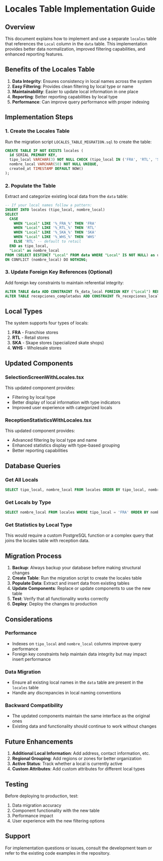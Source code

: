 # Locales Table Implementation Guide

## Overview
This document explains how to implement and use a separate `locales` table that references the `Local` column in the `data` table. This implementation provides better data normalization, improved filtering capabilities, and enhanced reporting features.

## Benefits of the Locales Table

1. **Data Integrity**: Ensures consistency in local names across the system
2. **Easy Filtering**: Provides clean filtering by local type or name
3. **Maintainability**: Easier to update local information in one place
4. **Reporting**: Better reporting capabilities by local type
5. **Performance**: Can improve query performance with proper indexing

## Implementation Steps

### 1. Create the Locales Table
Run the migration script `LOCALES_TABLE_MIGRATION.sql` to create the table:

```sql
CREATE TABLE IF NOT EXISTS locales (
  id SERIAL PRIMARY KEY,
  tipo_local VARCHAR(3) NOT NULL CHECK (tipo_local IN ('FRA', 'RTL', 'SKA', 'WHS')),
  nombre_local VARCHAR(50) NOT NULL UNIQUE,
  created_at TIMESTAMP DEFAULT NOW()
);
```

### 2. Populate the Table
Extract and categorize existing local data from the `data` table:

```sql
-- If your local names follow a pattern:
INSERT INTO locales (tipo_local, nombre_local)
SELECT 
  CASE 
    WHEN "Local" LIKE '%_FRA_%' THEN 'FRA'
    WHEN "Local" LIKE '%_RTL_%' THEN 'RTL'
    WHEN "Local" LIKE '%_SKA_%' THEN 'SKA'
    WHEN "Local" LIKE '%_WHS_%' THEN 'WHS'
    ELSE 'RTL' -- default to retail
  END as tipo_local,
  "Local" as nombre_local
FROM (SELECT DISTINCT "Local" FROM data WHERE "Local" IS NOT NULL) as unique_locals
ON CONFLICT (nombre_local) DO NOTHING;
```

### 3. Update Foreign Key References (Optional)
Add foreign key constraints to maintain referential integrity:

```sql
ALTER TABLE data ADD CONSTRAINT fk_data_local FOREIGN KEY ("Local") REFERENCES locales(nombre_local);
ALTER TABLE recepciones_completadas ADD CONSTRAINT fk_recepciones_local FOREIGN KEY (local) REFERENCES locales(nombre_local);
```

## Local Types

The system supports four types of locals:

1. **FRA** - Franchise stores
2. **RTL** - Retail stores
3. **SKA** - Skape stores (specialized skate shops)
4. **WHS** - Wholesale stores

## Updated Components

### SelectionScreenWithLocales.tsx
This updated component provides:
- Filtering by local type
- Better display of local information with type indicators
- Improved user experience with categorized locals

### ReceptionStatisticsWithLocales.tsx
This updated component provides:
- Advanced filtering by local type and name
- Enhanced statistics display with type-based grouping
- Better reporting capabilities

## Database Queries

### Get All Locals
```sql
SELECT tipo_local, nombre_local FROM locales ORDER BY tipo_local, nombre_local;
```

### Get Locals by Type
```sql
SELECT nombre_local FROM locales WHERE tipo_local = 'FRA' ORDER BY nombre_local;
```

### Get Statistics by Local Type
This would require a custom PostgreSQL function or a complex query that joins the locales table with reception data.

## Migration Process

1. **Backup**: Always backup your database before making structural changes
2. **Create Table**: Run the migration script to create the locales table
3. **Populate Data**: Extract and insert data from existing tables
4. **Update Components**: Replace or update components to use the new table
5. **Test**: Verify that all functionality works correctly
6. **Deploy**: Deploy the changes to production

## Considerations

### Performance
- Indexes on `tipo_local` and `nombre_local` columns improve query performance
- Foreign key constraints help maintain data integrity but may impact insert performance

### Data Migration
- Ensure all existing local names in the `data` table are present in the `locales` table
- Handle any discrepancies in local naming conventions

### Backward Compatibility
- The updated components maintain the same interface as the original ones
- Existing data and functionality should continue to work without changes

## Future Enhancements

1. **Additional Local Information**: Add address, contact information, etc.
2. **Regional Grouping**: Add regions or zones for better organization
3. **Active Status**: Track whether a local is currently active
4. **Custom Attributes**: Add custom attributes for different local types

## Testing

Before deploying to production, test:
1. Data migration accuracy
2. Component functionality with the new table
3. Performance impact
4. User experience with the new filtering options

## Support

For implementation questions or issues, consult the development team or refer to the existing code examples in the repository.